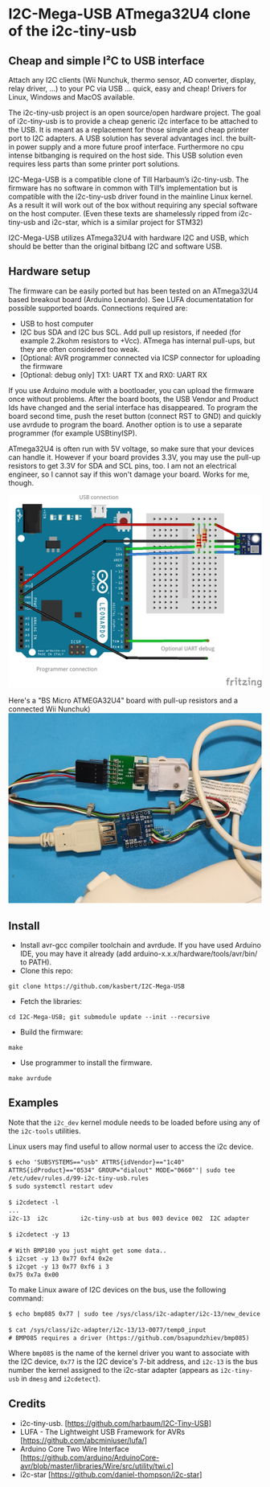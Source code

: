 # I2C-Mega-USB ATmega32U4 clone of the i2c-tiny-usb
## Cheap and simple I²C to USB interface

Attach any I2C clients (Wii Nunchuk, thermo sensor, AD converter, display, relay driver, ...) to your PC via USB ... quick, easy and cheap! Drivers for Linux, Windows and MacOS available.

The i2c-tiny-usb project is an open source/open hardware project. The goal of i2c-tiny-usb is to provide a cheap generic i2c interface to be attached to the USB. It is meant as a replacement for those simple and cheap printer port to I2C adapters. A USB solution has several advantages incl. the built-in power supply and a more future proof interface. Furthermore no cpu intense bitbanging is required on the host side. This USB solution even requires less parts than some printer port solutions.

I2C-Mega-USB is a compatible clone of Till Harbaum’s i2c-tiny-usb. The firmware has no software in common with Till’s implementation but is compatible with the i2c-tiny-usb driver found in the mainline Linux kernel. As a result it will work out of the box without requiring any special software on the host computer. (Even these texts are shamelessly ripped from i2c-tiny-usb and i2c-star, which is a similar project for STM32)

I2C-Mega-USB utilizes ATmega32U4 with hardware I2C and USB, which should be better than the original bitbang I2C and software USB.

## Hardware setup

The firmware can be easily ported but has been tested on an ATmega32U4 based breakout board (Arduino Leonardo).
See LUFA documentatation for possible supported boards.
Connections required are:

- USB to host computer
- I2C bus SDA and I2C bus SCL. Add pull up resistors, if needed (for example 2.2kohm resistors to +Vcc). ATmega has internal pull-ups, but they are often considered too weak.
- [Optional: AVR programmer connected via ICSP connector for uploading the firmware
- [Optional: debug only] TX1: UART TX and RX0: UART RX

If you use Arduino module with a bootloader, you can upload the firmware once without problems.
After the board boots, the USB Vendor and Product Ids have changed and the serial interface has disappeared.
To program the board second time, push the reset button (connect RST to GND) and quickly use avrdude to program the board.
Another option is to use a separate programmer (for example USBtinyISP).

ATmega32U4 is often run with 5V voltage, so make sure that your devices can handle it.
However if your board provides 3.3V, you may use the pull-up resistors to get 3.3V for SDA and SCL pins, too.
I am not an electrical engineer, so I cannot say if this won't damage your board. Works for me, though.

![Arduino Leonardo wiring](images/i2c-mega-usb_bb.png)

Here's a "BS Micro ATMEGA32U4" board with pull-up resistors and a connected Wii Nunchuk)
![BS Micro ATMEGA32U4](images/bsmicro-wii.jpg)


## Install

- Install avr-gcc compiler toolchain and avrdude. If you have used Arduino IDE, you may have it already (add arduino-x.x.x/hardware/tools/avr/bin/ to PATH).
- Clone this repo:
```
git clone https://github.com/kasbert/I2C-Mega-USB
```
- Fetch the libraries:
```
cd I2C-Mega-USB; git submodule update --init --recursive
```
- Build the firmware:
```
make
```
- Use programmer to install the firmware.
```
make avrdude
```

## Examples

Note that the ```i2c_dev``` kernel module needs to be loaded before using any of the
```i2c-tools``` utilities.

Linux users may find useful to allow normal user to access the i2c device.

    $ echo 'SUBSYSTEMS=="usb" ATTRS{idVendor}=="1c40" ATTRS{idProduct}=="0534" GROUP="dialout" MODE="0660"'| sudo tee /etc/udev/rules.d/99-i2c-tiny-usb.rules
    $ sudo systemctl restart udev

    $ i2cdetect -l
    ...
    i2c-13	i2c       	i2c-tiny-usb at bus 003 device 002	I2C adapter

    $ i2cdetect -y 13

    # With BMP180 you just might get some data..
    $ i2cset -y 13 0x77 0xf4 0x2e
    $ i2cget -y 13 0x77 0xf6 i 3
    0x75 0x7a 0x00


To make Linux aware of I2C devices on the bus, use the following command:

    $ echo bmp085 0x77 | sudo tee /sys/class/i2c-adapter/i2c-13/new_device

    $ cat /sys/class/i2c-adapter/i2c-13/13-0077/temp0_input
    # BMP085 requires a driver (https://github.com/bsapundzhiev/bmp085)

Where ```bmp085``` is the name of the kernel driver you want to associate with the
I2C device, ```0x77``` is the I2C device's 7-bit address, and ```i2c-13``` is the bus
number the kernel assigned to the i2c-star adapter (appears as ```i2c-tiny-usb```
in ```dmesg``` and ```i2cdetect```).


## Credits
* i2c-tiny-usb. [https://github.com/harbaum/I2C-Tiny-USB]
* LUFA - The Lightweight USB Framework for AVRs [https://github.com/abcminiuser/lufa/]
* Arduino Core Two Wire Interface [https://github.com/arduino/ArduinoCore-avr/blob/master/libraries/Wire/src/utility/twi.c]
* i2c-star [https://github.com/daniel-thompson/i2c-star]
